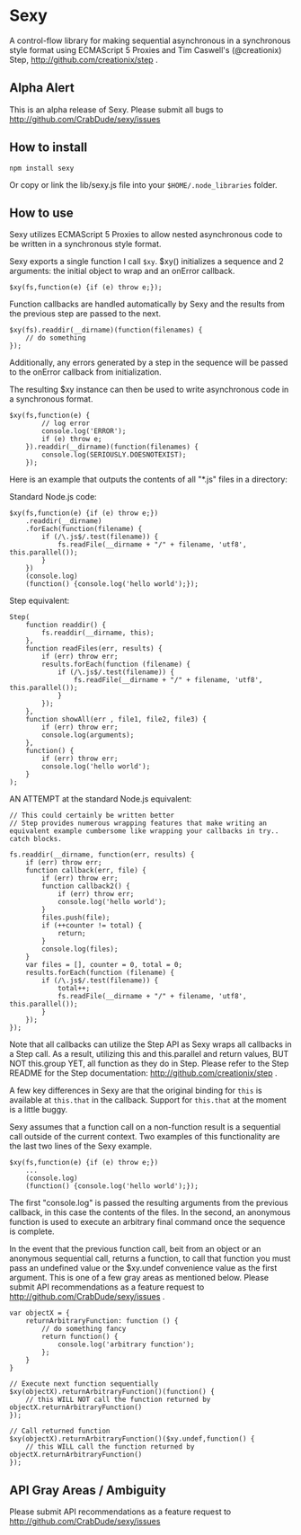 # Sexy

A control-flow library for making sequential asynchronous in a synchronous style format using ECMAScript 5 Proxies and Tim Caswell's (@creationix) Step, http://github.com/creationix/step .

## Alpha Alert

This is an alpha release of Sexy. Please submit all bugs to http://github.com/CrabDude/sexy/issues  

## How to install

	npm install sexy

Or copy or link the lib/sexy.js file into your `$HOME/.node_libraries` folder.

## How to use

Sexy utilizes ECMAScript 5 Proxies to allow nested asynchronous code to be written in a synchronous style format.

Sexy exports a single function I call `$xy`. $xy() initializes a sequence and 2 arguments: the initial object to wrap and an onError callback.

	$xy(fs,function(e) {if (e) throw e;});
	
Function callbacks are handled automatically by Sexy and the results from the previous step are passed to the next.

	$xy(fs).readdir(__dirname)(function(filenames) {
		// do something
	});
	
Additionally, any errors generated by a step in the sequence will be passed to the onError callback from initialization.

The resulting $xy instance can then be used to write asynchronous code in a synchronous format.

	$xy(fs,function(e) {
			// log error
			console.log('ERROR');
			if (e) throw e;
		}).readdir(__dirname)(function(filenames) {
			console.log(SERIOUSLY.DOESNOTEXIST);
		});

Here is an example that outputs the contents of all "*.js" files in a directory:

Standard Node.js code:

	$xy(fs,function(e) {if (e) throw e;})
		.readdir(__dirname)
		.forEach(function(filename) {
			if (/\.js$/.test(filename)) {
				fs.readFile(__dirname + "/" + filename, 'utf8', this.parallel());
			}
		})
		(console.log)
		(function() {console.log('hello world');});

Step equivalent:

	Step(
		function readdir() {
			fs.readdir(__dirname, this);
		},
		function readFiles(err, results) {
			if (err) throw err;
			results.forEach(function (filename) {
				if (/\.js$/.test(filename)) {
					fs.readFile(__dirname + "/" + filename, 'utf8', this.parallel());
				}
			});
		},
		function showAll(err , file1, file2, file3) {
			if (err) throw err;
			console.log(arguments);
		},
		function() {
			if (err) throw err;
			console.log('hello world');
		}
	);

AN ATTEMPT at the standard Node.js equivalent:

	// This could certainly be written better
	// Step provides numerous wrapping features that make writing an equivalent example cumbersome like wrapping your callbacks in try.. catch blocks.

	fs.readdir(__dirname, function(err, results) {
		if (err) throw err;
		function callback(err, file) {
			if (err) throw err;
			function callback2() {
				if (err) throw err;
				console.log('hello world');
			}
			files.push(file);
			if (++counter != total) {
				return;
			}
			console.log(files);
		}
		var files = [], counter = 0, total = 0;
		results.forEach(function (filename) {
			if (/\.js$/.test(filename)) {
				total++;
				fs.readFile(__dirname + "/" + filename, 'utf8', this.parallel());
			}
		});
	});
	
Note that all callbacks can utilize the Step API as Sexy wraps all callbacks in a Step call. As a result, utilizing this and this.parallel and return values, BUT NOT this.group YET, all function as they do in Step. Please refer to the Step README for the Step documentation: http://github.com/creationix/step .

A few key differences in Sexy are that the original binding for `this` is available at `this.that` in the callback. Support for `this.that` at the moment is a little buggy.

Sexy assumes that a function call on a non-function result is a sequential call outside of the current context. Two examples of this functionality are the last two lines of the Sexy example.

	$xy(fs,function(e) {if (e) throw e;})
		...
		(console.log)
		(function() {console.log('hello world');});
		
The first "console.log" is passed the resulting arguments from the previous callback, in this case the contents of the files. In the second, an anonymous function is used to execute an arbitrary final command once the sequence is complete.

In the event that the previous function call, beit from an object or an anonymous sequential call, returns a function, to call that function you must pass an undefined value or the $xy.undef convenience value as the first argument. This is one of a few gray areas as mentioned below. Please submit API recommendations as a feature request to http://github.com/CrabDude/sexy/issues .

	var objectX = {
		returnArbitraryFunction: function () {
			// do something fancy
			return function() {
				console.log('arbitrary function');
			};
		}
	}
	
	// Execute next function sequentially
	$xy(objectX).returnArbitraryFunction()(function() {
		// this WILL NOT call the function returned by objectX.returnArbitraryFunction()
	});

	// Call returned function
	$xy(objectX).returnArbitraryFunction()($xy.undef,function() {
		// this WILL call the function returned by objectX.returnArbitraryFunction()
	});



## API Gray Areas / Ambiguity

Please submit API recommendations as a feature request to http://github.com/CrabDude/sexy/issues










